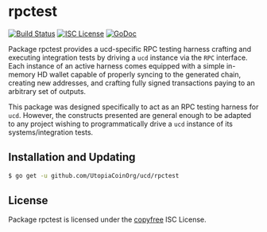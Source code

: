 rpctest
=======

[![Build Status](https://img.shields.io/travis/Utopia/ucd.svg)](https://travis-ci.org/Utopia/ucd)
[![ISC License](https://img.shields.io/badge/license-ISC-blue.svg)](http://copyfree.org)
[![GoDoc](https://img.shields.io/badge/godoc-reference-blue.svg)](https://godoc.org/github.com/UtopiaCoinOrg/ucd/rpctest)

Package rpctest provides a ucd-specific RPC testing harness crafting and
executing integration tests by driving a `ucd` instance via the `RPC`
interface. Each instance of an active harness comes equipped with a simple
in-memory HD wallet capable of properly syncing to the generated chain,
creating new addresses, and crafting fully signed transactions paying to an
arbitrary set of outputs. 

This package was designed specifically to act as an RPC testing harness for
`ucd`. However, the constructs presented are general enough to be adapted to
any project wishing to programmatically drive a `ucd` instance of its
systems/integration tests. 

## Installation and Updating

```bash
$ go get -u github.com/UtopiaCoinOrg/ucd/rpctest
```

## License


Package rpctest is licensed under the [copyfree](http://copyfree.org) ISC
License.

